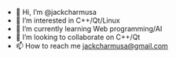 - 👋 Hi, I’m @jackcharmusa
- 👀 I’m interested in C++/Qt/Linux
- 🌱 I’m currently learning Web programming/AI
- 💞️ I’m looking to collaborate on C++/Qt
- 📫 How to reach me jackcharmusa@gmail.com

<!---
jackcharmusa/jackcharmusa is a ✨ special ✨ repository because its `README.md` (this file) appears on your GitHub profile.
You can click the Preview link to take a look at your changes.
--->
